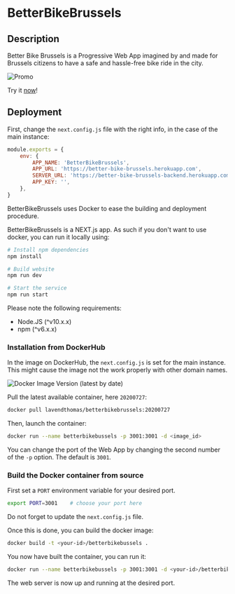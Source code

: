 # BetterBikeBrussels

## Description

Better Bike Brussels is a Progressive Web App imagined by and made for Brussels citizens to have a safe and hassle-free bike ride in the city.

![Promo](https://user-images.githubusercontent.com/30930211/88786410-c512de80-d192-11ea-89b3-756d0abc3a9e.gif)

Try it [now](https://better-bike-brussels.herokuapp.com)!

## Deployment

First, change the `next.config.js` file with the right info, in the case of the main instance:

```js
module.exports = {
    env: {
        APP_NAME: 'BetterBikeBrussels',
        APP_URL: 'https://better-bike-brussels.herokuapp.com',
        SERVER_URL: 'https://better-bike-brussels-backend.herokuapp.com',
        APP_KEY: '',
    },
}
```

BetterBikeBrussels uses Docker to ease the building and deployment procedure. 

BetterBikeBrussels is a NEXT.js app. As such if you don't want to use docker, you can run it locally using:

```bash
# Install npm dependencies
npm install

# Build website
npm run dev

# Start the service
npm run start
```

Please note the following requirements:

* Node.JS (^v10.x.x)
* npm (^v6.x.x)

### Installation from DockerHub

In the image on DockerHub, the `next.config.js` is set for the main instance. This might cause the image not the work properly with other domain names.

![Docker Image Version (latest by date)](https://img.shields.io/docker/v/lavendthomas/betterbikebrussels)

Pull the latest available container, here `20200727`:

```bash
docker pull lavendthomas/betterbikebrussels:20200727
```

Then, launch the container:

```bash
docker run --name betterbikebussels -p 3001:3001 -d <image_id>
```

You can change the port of the Web App by changing the second number of the `-p` option. The default is `3001`.

### Build the Docker container from source

First set a `PORT` environment variable for your desired port.

```bash
export PORT=3001    # choose your port here
```

Do not forget to update the `next.config.js` file.


Once this is done, you can build the docker image:

```bash
docker build -t <your-id>/betterbikebussels .
```

You now have built the container, you can run it:

```bash
docker run --name betterbikebussels -p 3001:3001 -d <your-id>/betterbikebussels
```

The web server is now up and running at the desired port.
